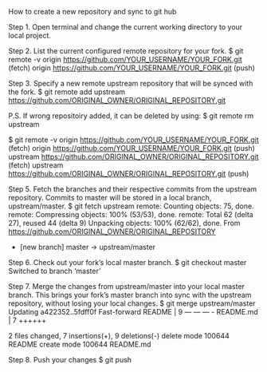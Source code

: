 How to create a new repository and sync to git hub

Step 1. 
Open terminal and change the current working directory to your local project.

Step 2.
List the current configured remote repository for your fork.
$ git remote -v
origin https://github.com/YOUR_USERNAME/YOUR_FORK.git (fetch)
origin https://github.com/YOUR_USERNAME/YOUR_FORK.git (push)

Step 3.
Specify a new remote upstream repository that will be synced with the fork.
$ git remote add upstream https://github.com/ORIGINAL_OWNER/ORIGINAL_REPOSITORY.git

P.S. If wrong repositoiry added, it can be deleted by using:
$ git remote rm upstream

$ git remote -v
 origin https://github.com/YOUR_USERNAME/YOUR_FORK.git (fetch)
 origin https://github.com/YOUR_USERNAME/YOUR_FORK.git (push)
 upstream https://github.com/ORIGINAL_OWNER/ORIGINAL_REPOSITORY.git (fetch)
 upstream https://github.com/ORIGINAL_OWNER/ORIGINAL_REPOSITORY.git (push)
 
Step 5.
Fetch the branches and their respective commits from the upstream repository. Commits to master will be stored in a local branch, upstream/master.
$ git fetch upstream
 remote: Counting objects: 75, done.
 remote: Compressing objects: 100% (53/53), done.
 remote: Total 62 (delta 27), reused 44 (delta 9)
 Unpacking objects: 100% (62/62), done.
 From https://github.com/ORIGINAL_OWNER/ORIGINAL_REPOSITORY
 * [new branch] master -> upstream/master

Step 6.
Check out your fork’s local master branch.
$ git checkout master
 Switched to branch ‘master’

Step 7.
Merge the changes from upstream/master into your local master branch. This brings your fork’s master branch into sync with the upstream repository, without losing your local changes.
$ git merge upstream/master
 Updating a422352..5fdff0f
 Fast-forward
 README | 9 — — — -
 README.md | 7 ++++++

 2 files changed, 7 insertions(+), 9 deletions(-)
 delete mode 100644 README
 create mode 100644 README.md

Step 8.
Push your changes
$ git push


